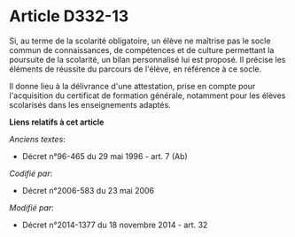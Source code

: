 # Article D332-13

Si, au terme de la scolarité obligatoire, un élève ne maîtrise pas le socle commun de connaissances, de compétences et de
culture permettant la poursuite de la scolarité, un bilan personnalisé lui est proposé. Il précise les éléments de réussite
du parcours de l'élève, en référence à ce socle.

Il donne lieu à la délivrance d'une attestation, prise en compte pour l'acquisition du certificat de formation générale,
notamment pour les élèves scolarisés dans les enseignements adaptés.

**Liens relatifs à cet article**

_Anciens textes_:

  - Décret n°96-465 du 29 mai 1996 - art. 7 (Ab)

_Codifié par_:

  - Décret n°2006-583 du 23 mai 2006

_Modifié par_:

  - Décret n°2014-1377 du 18 novembre 2014 - art. 32

